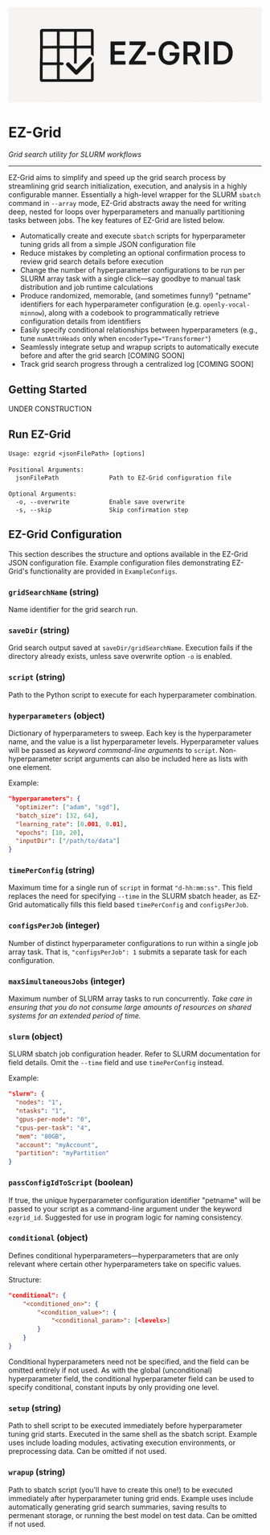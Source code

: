 ![EZ-Grid logo](logo.png)

# EZ-Grid
*Grid search utility for SLURM workflows*

-------

EZ-Grid aims to simplify and speed up the grid search process by streamlining grid search initialization, execution, and analysis in a highly configurable manner. Essentially a high-level wrapper for the SLURM `sbatch` command in `--array` mode, EZ-Grid abstracts away the need for writing deep, nested for loops over hyperparameters and manually partitioning tasks between jobs. The key features of EZ-Grid are listed below.

* Automatically create and execute `sbatch` scripts for hyperparameter tuning grids all from a simple JSON configuration file
* Reduce mistakes by completing an optional confirmation process to review grid search details before execution
* Change the number of hyperparameter configurations to be run per SLURM array task with a single click—say goodbye to manual task distribution and job runtime calculations
* Produce randomized, memorable, (and sometimes funny!) "petname" identifiers for each hyperparameter configuration (e.g. `openly-vocal-minnow`), along with a codebook to programmatically retrieve configuration details from identifiers
* Easily specify conditional relationships between hyperparameters (e.g., tune `numAttnHeads` only when `encoderType="Transformer"`)
* Seamlessly integrate setup and wrapup scripts to automatically execute before and after the grid search [COMING SOON]
* Track grid search progress through a centralized log [COMING SOON]

## Getting Started

UNDER CONSTRUCTION

## Run EZ-Grid

```
Usage: ezgrid <jsonFilePath> [options]

Positional Arguments:
  jsonFilePath              Path to EZ-Grid configuration file

Optional Arguments:
  -o, --overwrite           Enable save overwrite
  -s, --skip                Skip confirmation step
```

## EZ-Grid Configuration

This section describes the structure and options available in the EZ-Grid JSON configuration file. Example configuration files demonstrating EZ-Grid's functionality are provided in `ExampleConfigs`.

### `gridSearchName` (string)
Name identifier for the grid search run.

### `saveDir` (string)
Grid search output saved at `saveDir/gridSearchName`. Execution fails if the directory already exists, unless save overwrite option `-o` is enabled.

### `script` (string)
Path to the Python script to execute for each hyperparameter combination.

### `hyperparameters` (object)
Dictionary of hyperparameters to sweep. Each key is the hyperparameter name, and the value is a list hyperparameter levels. Hyperparameter values will be passed as _keyword command-line arguments_ to `script`. Non-hyperparameter script arguments can also be included here as lists with one element.

Example:
```json
"hyperparameters": {
  "optimizer": ["adam", "sgd"],
  "batch_size": [32, 64],
  "learning_rate": [0.001, 0.01],
  "epochs": [10, 20],
  "inputDir": ["/path/to/data"]
}
```

### `timePerConfig` (string)
Maximum time for a single run of `script` in format `"d-hh:mm:ss"`. This field replaces the need for specifying `--time` in the SLURM sbatch header, as EZ-Grid automatically fills this field based `timePerConfig` and `configsPerJob`.

### `configsPerJob` (integer)
Number of distinct hyperparameter configurations to run within a single job array task. That is, `"configsPerJob": 1` submits a separate task for each configuration.

### `maxSimultaneousJobs` (integer)
Maximum number of SLURM array tasks to run concurrently. _Take care in ensuring that you do not consume large amounts of resources on shared systems for an extended period of time._

### `slurm` (object)
SLURM sbatch job configuration header. Refer to SLURM documentation for field details. Omit the `--time` field and use `timePerConfig` instead.

Example:

```json
"slurm": {
  "nodes": "1",
  "ntasks": "1",
  "gpus-per-node": "0",
  "cpus-per-task": "4",
  "mem": "80GB",
  "account": "myAccount",
  "partition": "myPartition"
}
```

### `passConfigIdToScript` (boolean)
If true, the unique hyperparameter configuration identifier "petname" will be passed to your script as a command-line argument under the keyword `ezgrid_id`. Suggested for use in program logic for naming consistency.

### `conditional` (object)
Defines conditional hyperparameters—hyperparameters that are only relevant where certain other hyperparameters take on specific values.

Structure:

```json
"conditional": {
    "<conditioned_on>": {
        "<condition_value>": {
            "<conditional_param>": [<levels>]
        }
    }
}
```

Conditional hyperparameters need not be specified, and the field can be omitted entirely if not used. As with the global (unconditional) hyperparameter field, the conditional hyperparameter field can be used to specify conditional, constant inputs by only providing one level.

### `setup` (string)
Path to shell script to be executed immediately before hyperparameter tuning grid starts. Executed in the same shell as the sbatch script. Example uses include loading modules, activating execution environments, or preprocessing data. Can be omitted if not used.

### `wrapup` (string)
Path to sbatch script (you'll have to create this one!) to be executed immediately after hyperparameter tuning grid ends. Example uses include automatically generating grid search summaries, saving results to permenant storage, or running the best model on test data. Can be omitted if not used.
